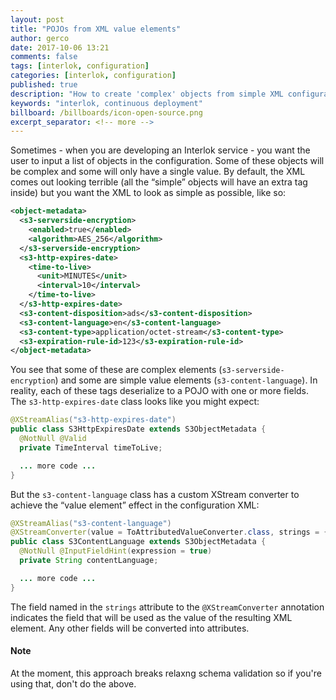 ```yaml
---
layout: post
title: "POJOs from XML value elements"
author: gerco
date: 2017-10-06 13:21
comments: false
tags: [interlok, configuration]
categories: [interlok, configuration]
published: true
description: "How to create 'complex' objects from simple XML configuration"
keywords: "interlok, continuous deployment"
billboard: /billboards/icon-open-source.png
excerpt_separator: <!-- more -->
---
```


Sometimes - when you are developing an Interlok service - you want the user to input a list of objects in the 
configuration. Some of these objects will be complex and some will only have a single value. By default, the 
XML comes out looking terrible (all the “simple” objects will have an extra tag inside) but you want the XML 
to look as simple as possible, like so:

<!-- more -->

```xml
<object-metadata>
  <s3-serverside-encryption>
    <enabled>true</enabled>
    <algorithm>AES_256</algorithm>
  </s3-serverside-encryption>
  <s3-http-expires-date>
    <time-to-live>
      <unit>MINUTES</unit>
      <interval>10</interval>
    </time-to-live>
  </s3-http-expires-date>
  <s3-content-disposition>ads</s3-content-disposition>
  <s3-content-language>en</s3-content-language>
  <s3-content-type>application/octet-stream</s3-content-type>
  <s3-expiration-rule-id>123</s3-expiration-rule-id>
</object-metadata>
```

You see that some of these are complex elements (`s3-serverside-encryption`) and some are simple value elements 
(`s3-content-language`). In reality, each of these tags deserialize to a POJO with one or more fields. The 
`s3-http-expires-date` class looks like you might expect:

```java
@XStreamAlias("s3-http-expires-date")
public class S3HttpExpiresDate extends S3ObjectMetadata {
  @NotNull @Valid
  private TimeInterval timeToLive;

  ... more code ...
}
```

But the `s3-content-language` class has a custom XStream converter to achieve the “value element” effect in the 
configuration XML:

```java
@XStreamAlias("s3-content-language")
@XStreamConverter(value = ToAttributedValueConverter.class, strings = { "contentLanguage" })
public class S3ContentLanguage extends S3ObjectMetadata {
  @NotNull @InputFieldHint(expression = true)
  private String contentLanguage;

  ... more code ...
}
```

The field named in the `strings` attribute to the `@XStreamConverter` annotation indicates the field that will be 
used as the value of the resulting XML element. Any other fields will be converted into attributes.

#### Note

At the moment, this approach breaks relaxng schema validation so if you're using that, don't do the above.
